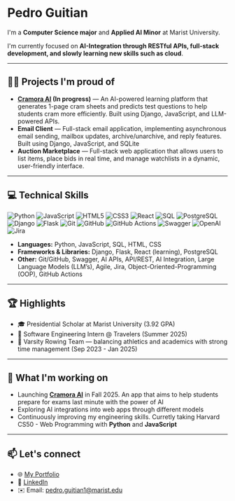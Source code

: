 # Pedro Guitian

I'm a **Computer Science major** and **Applied AI Minor** at Marist University.  

I'm currently focused on **AI-Integration through RESTful APIs, full-stack development, and slowly learning new skills such as cloud**.

---

## 👨‍💻 Projects I'm proud of
 
- **[Cramora AI](https://www.cramora.com/) (In progress)** — An AI-powered learning platform that generates 1-page cram sheets and predicts test questions to help students cram more efficiently. Built using Django, JavaScript, and LLM-powered APIs.  
- **Email Client** — Full-stack email application, implementing asynchronous email sending, mailbox updates, archive/unarchive, and reply features. Built using Django, JavaScript, and SQLite
- **Auction Marketplace** —  Full-stack web application that allows users to list items, place bids in real time, and manage watchlists in a dynamic, user-friendly interface.
  

---

## 💻 Technical Skills

![Python](https://img.shields.io/badge/Python-3776AB?style=for-the-badge&logo=python&logoColor=white)
![JavaScript](https://img.shields.io/badge/JavaScript-F7DF1E?style=for-the-badge&logo=javascript&logoColor=black)
![HTML5](https://img.shields.io/badge/HTML5-E34F26?style=for-the-badge&logo=html5&logoColor=white)
![CSS3](https://img.shields.io/badge/CSS3-1572B6?style=for-the-badge&logo=css3&logoColor=white)
![React](https://img.shields.io/badge/React-20232A?style=for-the-badge&logo=react&logoColor=61DAFB)
![SQL](https://img.shields.io/badge/SQL-4479A1?style=for-the-badge&logo=postgresql&logoColor=white)
![PostgreSQL](https://img.shields.io/badge/PostgreSQL-4169E1?style=for-the-badge&logo=postgresql&logoColor=white)
![Django](https://img.shields.io/badge/Django-092E20?style=for-the-badge&logo=django&logoColor=white)
![Flask](https://img.shields.io/badge/Flask-000000?style=for-the-badge&logo=flask&logoColor=white)
![Git](https://img.shields.io/badge/Git-F05032?style=for-the-badge&logo=git&logoColor=white)
![GitHub](https://img.shields.io/badge/GitHub-181717?style=for-the-badge&logo=github&logoColor=white)
![GitHub Actions](https://img.shields.io/badge/GitHub_Actions-2088FF?style=for-the-badge&logo=githubactions&logoColor=white)
![Swagger](https://img.shields.io/badge/Swagger-85EA2D?style=for-the-badge&logo=swagger&logoColor=black)
![OpenAI](https://img.shields.io/badge/OpenAI-412991?style=for-the-badge&logo=openai&logoColor=white)
![Jira](https://img.shields.io/badge/Jira-0052CC?style=for-the-badge&logo=jira&logoColor=white)


- **Languages:** Python, JavaScript, SQL, HTML, CSS
- **Frameworks & Libraries:** Django, Flask, React (learning), PostgreSQL
- **Other:** Git/GitHub, Swagger, AI APIs, API/REST, AI Integration, Large Language Models (LLM’s), Agile, Jira, Object-Oriented-Programming (OOP), GitHub Actions

---

## 🏆 Highlights

- 🎓 Presidential Scholar at Marist University (3.92 GPA)
- 💼 Software Engineering Intern @ Travelers (Summer 2025)
- 🚣 Varsity Rowing Team — balancing athletics and academics with strong time management (Sep 2023 - Jan 2025)

---

## 🌟 What I'm working on

- Launching **[Cramora AI](https://www.cramora.com/)** in Fall 2025. An app that aims to help students prepare for exams last minute with the power of AI
- Exploring AI integrations into web apps through different models
- Continuously improving my engineering skills. Curretly taking Harvard CS50 - Web Programming with **Python** and **JavaScript**

---

## 📫 Let's connect

- 🌐 [My Portfolio](https://pedroguitian.github.io/)
- 💼 [LinkedIn](https://www.linkedin.com/in/pedro-guitian/)
- ✉️ Email: pedro.guitian1@marist.edu
